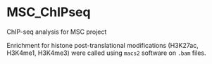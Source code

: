 # MSC_ChIPseq
ChIP-seq analysis for MSC project

Enrichment for histone post-translational modifications (H3K27ac, H3K4me1, H3K4me3) were called using `macs2` software on `.bam` files.
